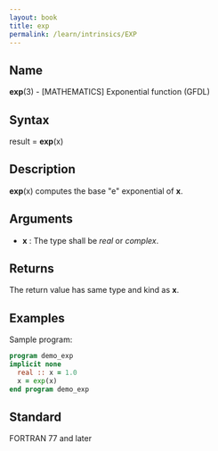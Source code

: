 ```yaml
---
layout: book
title: exp
permalink: /learn/intrinsics/EXP
---
```

## __Name__

__exp__(3) - \[MATHEMATICS\] Exponential function
(GFDL)

## __Syntax__

result = __exp__(x)

## __Description__

__exp__(x) computes the base "e" exponential of __x__.

## __Arguments__

  - __x__
    : The type shall be _real_ or _complex_.

## __Returns__

The return value has same type and kind as __x__.

## __Examples__

Sample program:

```fortran
program demo_exp
implicit none
  real :: x = 1.0
  x = exp(x)
end program demo_exp
```

## __Standard__

FORTRAN 77 and later
